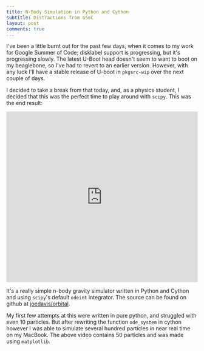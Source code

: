 ```yaml
---
title: N-Body Simulation in Python and Cython
subtitle: Distractions from GSoC
layout: post
comments: true
...
```


I've been a little burnt out for the past few days, when it comes to my 
work for Google Summer of Code; disklabel support is progressing, but 
it's progressing slowly. The latest U-Boot head doesn't seem to want to 
boot on my beaglebone, so I've had to revert to an earlier version. 
However, with any luck I'll have a stable release of U-boot in 
`pkgsrc-wip` over the next couple of days.

I decided to take a break from that today, and, as a physics student, I 
decided that this was the perfect time to play around with `scipy`. This 
was the end result:

<iframe width="100%" height="450" 
src="https://www.youtube.com/embed/y0Ka0yVONEk" frameborder="0" 
allowfullscreen></iframe>

It's a really simple n-body gravity simulator written in Python and 
Cython and using `scipy`'s default `odeint` integrator. The source can 
be found on github at 
[joedavis/orbital](http://github.com/joedavis/orbital).

My first few attempts at this were written in pure python, and struggled 
with even 10 particles. But after rewriting the function `ode_system` in 
cython however I was able to simulate several hundred particles in near 
real time on my MacBook. The above video contains 50 particles and was 
made using `matplotlib`.

